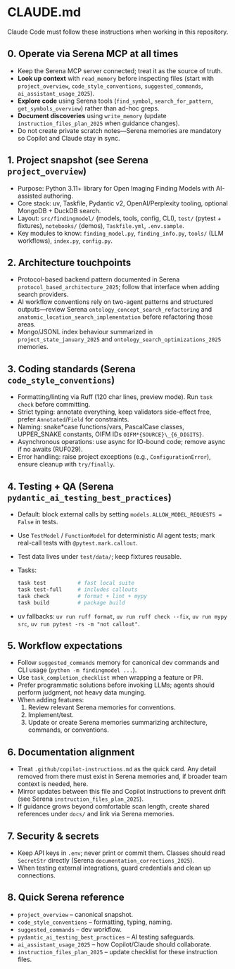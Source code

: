 # CLAUDE.md

Claude Code must follow these instructions when working in this repository.

## 0. Operate via Serena MCP at all times

- Keep the Serena MCP server connected; treat it as the source of truth.
- **Look up context** with `read_memory` before inspecting files (start with `project_overview`, `code_style_conventions`, `suggested_commands`, `ai_assistant_usage_2025`).
- **Explore code** using Serena tools (`find_symbol`, `search_for_pattern`, `get_symbols_overview`) rather than ad-hoc greps.
- **Document discoveries** using `write_memory` (update `instruction_files_plan_2025` when guidance changes).
- Do not create private scratch notes—Serena memories are mandatory so Copilot and Claude stay in sync.

## 1. Project snapshot (see Serena `project_overview`)

- Purpose: Python 3.11+ library for Open Imaging Finding Models with AI-assisted authoring.
- Core stack: uv, Taskfile, Pydantic v2, OpenAI/Perplexity tooling, optional MongoDB + DuckDB search.
- Layout: `src/findingmodel/` (models, tools, config, CLI), `test/` (pytest + fixtures), `notebooks/` (demos), `Taskfile.yml`, `.env.sample`.
- Key modules to know: `finding_model.py`, `finding_info.py`, `tools/` (LLM workflows), `index.py`, `config.py`.

## 2. Architecture touchpoints

- Protocol-based backend pattern documented in Serena `protocol_based_architecture_2025`; follow that interface when adding search providers.
- AI workflow conventions rely on two-agent patterns and structured outputs—review Serena `ontology_concept_search_refactoring` and `anatomic_location_search_implementation` before refactoring those areas.
- Mongo/JSONL index behaviour summarized in `project_state_january_2025` and `ontology_search_optimizations_2025` memories.

## 3. Coding standards (Serena `code_style_conventions`)

- Formatting/linting via Ruff (120 char lines, preview mode). Run `task check` before committing.
- Strict typing: annotate everything, keep validators side-effect free, prefer `Annotated`/`Field` for constraints.
- Naming: snake*case functions/vars, PascalCase classes, UPPER_SNAKE constants, OIFM IDs `OIFM*{SOURCE}\_{6_DIGITS}`.
- Asynchronous operations: use async for IO-bound code; remove async if no awaits (RUF029).
- Error handling: raise project exceptions (e.g., `ConfigurationError`), ensure cleanup with `try/finally`.

## 4. Testing + QA (Serena `pydantic_ai_testing_best_practices`)

- Default: block external calls by setting `models.ALLOW_MODEL_REQUESTS = False` in tests.
- Use `TestModel` / `FunctionModel` for deterministic AI agent tests; mark real-call tests with `@pytest.mark.callout`.
- Test data lives under `test/data/`; keep fixtures reusable.
- Tasks:

  ```bash
  task test          # fast local suite
  task test-full     # includes callouts
  task check         # format + lint + mypy
  task build         # package build
  ```

- uv fallbacks: `uv run ruff format`, `uv run ruff check --fix`, `uv run mypy src`, `uv run pytest -rs -m "not callout"`.

## 5. Workflow expectations

- Follow `suggested_commands` memory for canonical dev commands and CLI usage (`python -m findingmodel ...`).
- Use `task_completion_checklist` when wrapping a feature or PR.
- Prefer programmatic solutions before invoking LLMs; agents should perform judgment, not heavy data munging.
- When adding features:
  1. Review relevant Serena memories for conventions.
  2. Implement/test.
  3. Update or create Serena memories summarizing architecture, commands, or conventions.

## 6. Documentation alignment

- Treat `.github/copilot-instructions.md` as the quick card. Any detail removed from there must exist in Serena memories and, if broader team context is needed, here.
- Mirror updates between this file and Copilot instructions to prevent drift (see Serena `instruction_files_plan_2025`).
- If guidance grows beyond comfortable scan length, create shared references under `docs/` and link via Serena memories.

## 7. Security & secrets

- Keep API keys in `.env`; never print or commit them. Classes should read `SecretStr` directly (Serena `documentation_corrections_2025`).
- When testing external integrations, guard credentials and clean up connections.

## 8. Quick Serena reference

- `project_overview` – canonical snapshot.
- `code_style_conventions` – formatting, typing, naming.
- `suggested_commands` – dev workflow.
- `pydantic_ai_testing_best_practices` – AI testing safeguards.
- `ai_assistant_usage_2025` – how Copilot/Claude should collaborate.
- `instruction_files_plan_2025` – update checklist for these instruction files.
